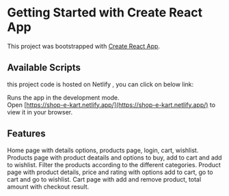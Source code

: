 # Getting Started with Create React App

This project was bootstrapped with [Create React App](https://github.com/facebook/create-react-app).

## Available Scripts

this project code is hosted on Netlify , you can click on below link:



Runs the app in the development mode.\
Open [https://shop-e-kart.netlify.app/](https://shop-e-kart.netlify.app/) to view it in your browser.



## Features
Home page with details options, products page, login, cart, wishlist.
Products page with product deatails and options to buy, add to cart and add to wishlist.
Filter the products according to the different categories.
Product page with product details, price and rating with options add to cart, go to cart and go to wishlist.
Cart page with add and remove product, total amount with checkout result.

